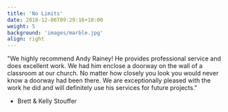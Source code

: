 ```yaml
---
title: 'No Limits'
date: 2018-12-06T09:29:16+10:00
weight: 5
background: 'images/marble.jpg'
align: right
---
```


"We highly recommend Andy Rainey! He provides professional service and does excellent work. We had him enclose a doorway on the wall of a classroom at our church. No matter how closely you look you would never know a doorway had been there. We are exceptionally pleased with the work he did and will definitely use his services for future projects."

- Brett & Kelly Stouffer
